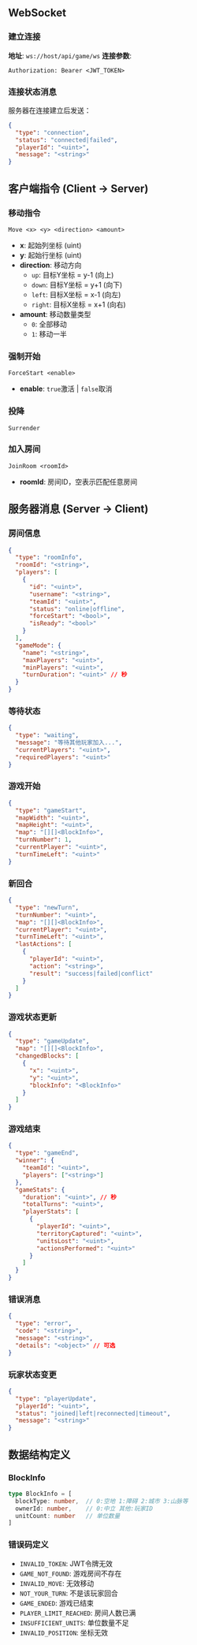 ## WebSocket

### 建立连接
**地址**: `ws://host/api/game/ws`
**连接参数**: 
```
Authorization: Bearer <JWT_TOKEN>
```

### 连接状态消息
服务器在连接建立后发送：
```json
{
  "type": "connection",
  "status": "connected|failed",
  "playerId": "<uint>",
  "message": "<string>"
}
```

## 客户端指令 (Client -> Server)

### 移动指令
```
Move <x> <y> <direction> <amount>
```
- **x**: 起始列坐标 (uint)
- **y**: 起始行坐标 (uint)  
- **direction**: 移动方向
  - `up`: 目标Y坐标 = y-1 (向上)
  - `down`: 目标Y坐标 = y+1 (向下)  
  - `left`: 目标X坐标 = x-1 (向左)
  - `right`: 目标X坐标 = x+1 (向右)
- **amount**: 移动数量类型
  - `0`: 全部移动
  - `1`: 移动一半

### 强制开始
```
ForceStart <enable>
```
- **enable**: `true`激活 | `false`取消

### 投降
```
Surrender
```

### 加入房间
```
JoinRoom <roomId>
```
- **roomId**: 房间ID，空表示匹配任意房间

## 服务器消息 (Server -> Client)

### 房间信息
```json
{
  "type": "roomInfo",
  "roomId": "<string>",
  "players": [
    {
      "id": "<uint>",
      "username": "<string>",
      "teamId": "<uint>",
      "status": "online|offline",
      "forceStart": "<bool>",
      "isReady": "<bool>"
    }
  ],
  "gameMode": {
    "name": "<string>",
    "maxPlayers": "<uint>",
    "minPlayers": "<uint>",
    "turnDuration": "<uint>" // 秒
  }
}
```

### 等待状态
```json
{
  "type": "waiting",
  "message": "等待其他玩家加入...",
  "currentPlayers": "<uint>",
  "requiredPlayers": "<uint>"
}
```

### 游戏开始
```json
{
  "type": "gameStart",
  "mapWidth": "<uint>",
  "mapHeight": "<uint>",
  "map": "[][]<BlockInfo>",
  "turnNumber": 1,
  "currentPlayer": "<uint>",
  "turnTimeLeft": "<uint>"
}
```

### 新回合
```json
{
  "type": "newTurn",
  "turnNumber": "<uint>",
  "map": "[][]<BlockInfo>",
  "currentPlayer": "<uint>",
  "turnTimeLeft": "<uint>",
  "lastActions": [
    {
      "playerId": "<uint>",
      "action": "<string>",
      "result": "success|failed|conflict"
    }
  ]
}
```

### 游戏状态更新
```json
{
  "type": "gameUpdate",
  "map": "[][]<BlockInfo>",
  "changedBlocks": [
    {
      "x": "<uint>",
      "y": "<uint>",
      "blockInfo": "<BlockInfo>"
    }
  ]
}
```

### 游戏结束
```json
{
  "type": "gameEnd",
  "winner": {
    "teamId": "<uint>",
    "players": ["<string>"]
  },
  "gameStats": {
    "duration": "<uint>", // 秒
    "totalTurns": "<uint>",
    "playerStats": [
      {
        "playerId": "<uint>",
        "territoryCaptured": "<uint>",
        "unitsLost": "<uint>",
        "actionsPerformed": "<uint>"
      }
    ]
  }
}
```

### 错误消息
```json
{
  "type": "error",
  "code": "<string>",
  "message": "<string>",
  "details": "<object>" // 可选
}
```

### 玩家状态变更
```json
{
  "type": "playerUpdate",
  "playerId": "<uint>",
  "status": "joined|left|reconnected|timeout",
  "message": "<string>"
}
```

## 数据结构定义

### BlockInfo
```typescript
type BlockInfo = [
  blockType: number,  // 0:空地 1:障碍 2:城市 3:山脉等
  ownerId: number,    // 0:中立 其他:玩家ID
  unitCount: number   // 单位数量
]
```

### 错误码定义
- `INVALID_TOKEN`: JWT令牌无效
- `GAME_NOT_FOUND`: 游戏房间不存在  
- `INVALID_MOVE`: 无效移动
- `NOT_YOUR_TURN`: 不是该玩家回合
- `GAME_ENDED`: 游戏已结束
- `PLAYER_LIMIT_REACHED`: 房间人数已满
- `INSUFFICIENT_UNITS`: 单位数量不足
- `INVALID_POSITION`: 坐标无效
